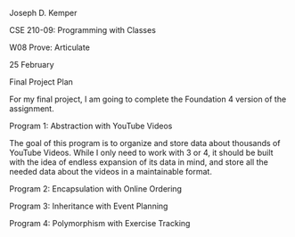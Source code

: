 <p>Joseph D. Kemper</p>
<p>CSE 210-09: Programming with Classes</p>
<p>W08 Prove: Articulate</p>
<p>25 February</p>
<p></p>
<p>Final Project Plan</p>
<p></p>
<p>For my final project, I am going to complete the Foundation 4 version of the assignment.</p>
<p></p>
<p>Program 1: Abstraction with YouTube Videos</p>
<p></p>
<p>
The goal of this program is to organize and store data about thousands of YouTube Videos. While I only need to work with 3 or 4, it should be built with the idea of endless expansion of its data in mind, and store all the needed data about the videos in a maintainable format. 
</p>
<p></p>
<p>Program 2: Encapsulation with Online Ordering</p>
<p></p>
<p></p>
<p></p>
<p>Program 3: Inheritance with Event Planning</p>
<p></p>
<p></p>
<p></p>
<p>Program 4: Polymorphism with Exercise Tracking</p>
<p></p>
